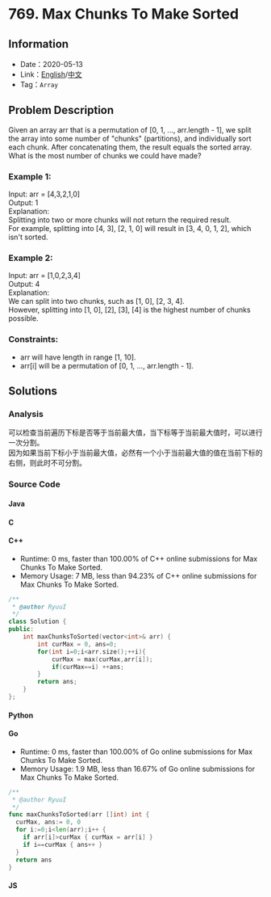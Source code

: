 # 769. Max Chunks To Make Sorted
## Information
* Date：2020-05-13
* Link：[English](https://leetcode.com/problems/max-chunks-to-make-sorted/)/[中文](https://leetcode-cn.com/problems/max-chunks-to-make-sorted/)
* Tag：`Array`

## Problem Description
Given an array arr that is a permutation of [0, 1, ..., arr.length - 1], we split the array into some number of "chunks" (partitions), and individually sort each chunk.  After concatenating them, the result equals the sorted array.   
What is the most number of chunks we could have made?
### Example 1:  
Input: arr = [4,3,2,1,0]   
Output: 1   
Explanation:   
Splitting into two or more chunks will not return the required result.   
For example, splitting into [4, 3], [2, 1, 0] will result in [3, 4, 0, 1, 2], which isn't sorted.
### Example 2:  
Input: arr = [1,0,2,3,4]   
Output: 4   
Explanation:   
We can split into two chunks, such as [1, 0], [2, 3, 4].   
However, splitting into [1, 0], [2], [3], [4] is the highest number of chunks possible.
### Constraints:
* arr will have length in range [1, 10].
* arr[i] will be a permutation of [0, 1, ..., arr.length - 1].
## Solutions
### Analysis
可以检查当前遍历下标是否等于当前最大值，当下标等于当前最大值时，可以进行一次分割。   
因为如果当前下标小于当前最大值，必然有一个小于当前最大值的值在当前下标的右侧，则此时不可分割。
### Source Code
#### Java
#### C
#### C++
* Runtime: 0 ms, faster than 100.00% of C++ online submissions for Max Chunks To Make Sorted.
* Memory Usage: 7 MB, less than 94.23% of C++ online submissions for Max Chunks To Make Sorted.
```cpp
/**
 * @author RyuuI
 */
class Solution {
public:
    int maxChunksToSorted(vector<int>& arr) {
        int curMax = 0, ans=0;
        for(int i=0;i<arr.size();++i){
            curMax = max(curMax,arr[i]);
            if(curMax==i) ++ans;
        }
        return ans;   
    }
};
```
#### Python
#### Go
* Runtime: 0 ms, faster than 100.00% of Go online submissions for Max Chunks To Make Sorted.
* Memory Usage: 1.9 MB, less than 16.67% of Go online submissions for Max Chunks To Make Sorted.
```go
/**
 * @author RyuuI
 */
func maxChunksToSorted(arr []int) int {
  curMax, ans:= 0, 0
  for i:=0;i<len(arr);i++ {
    if arr[i]>curMax { curMax = arr[i] }
    if i==curMax { ans++ }
  }
  return ans    
}
```
#### JS

